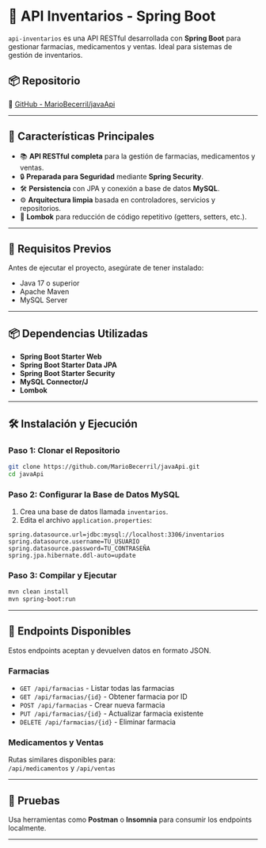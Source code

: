 
# 💊 API Inventarios - Spring Boot

`api-inventarios` es una API RESTful desarrollada con **Spring Boot** para gestionar farmacias, medicamentos y ventas. Ideal para sistemas de gestión de inventarios.

## 📦 Repositorio

🔗 [GitHub - MarioBecerril/javaApi](https://github.com/MarioBecerril/javaApi)

---

## 🚀 Características Principales

- 📚 **API RESTful completa** para la gestión de farmacias, medicamentos y ventas.
- 🔒 **Preparada para Seguridad** mediante **Spring Security**.
- 🛠️ **Persistencia** con JPA y conexión a base de datos **MySQL**.
- ⚙️ **Arquitectura limpia** basada en controladores, servicios y repositorios.
- 🧰 **Lombok** para reducción de código repetitivo (getters, setters, etc.).

---

## 🧾 Requisitos Previos

Antes de ejecutar el proyecto, asegúrate de tener instalado:

- Java 17 o superior
- Apache Maven
- MySQL Server

---

## 📦 Dependencias Utilizadas

- **Spring Boot Starter Web**  
- **Spring Boot Starter Data JPA**  
- **Spring Boot Starter Security**  
- **MySQL Connector/J**  
- **Lombok**

---

## 🛠️ Instalación y Ejecución

### Paso 1: Clonar el Repositorio

```bash
git clone https://github.com/MarioBecerril/javaApi.git
cd javaApi
```

### Paso 2: Configurar la Base de Datos MySQL

1. Crea una base de datos llamada `inventarios`.
2. Edita el archivo `application.properties`:

```properties
spring.datasource.url=jdbc:mysql://localhost:3306/inventarios
spring.datasource.username=TU_USUARIO
spring.datasource.password=TU_CONTRASEÑA
spring.jpa.hibernate.ddl-auto=update
```

### Paso 3: Compilar y Ejecutar

```bash
mvn clean install
mvn spring-boot:run
```

---

## 🔗 Endpoints Disponibles

Estos endpoints aceptan y devuelven datos en formato JSON.

### Farmacias

- `GET /api/farmacias` - Listar todas las farmacias  
- `GET /api/farmacias/{id}` - Obtener farmacia por ID  
- `POST /api/farmacias` - Crear nueva farmacia  
- `PUT /api/farmacias/{id}` - Actualizar farmacia existente  
- `DELETE /api/farmacias/{id}` - Eliminar farmacia  

### Medicamentos y Ventas

Rutas similares disponibles para:  
`/api/medicamentos` y `/api/ventas`

---

## 🧪 Pruebas

Usa herramientas como **Postman** o **Insomnia** para consumir los endpoints localmente.

---
